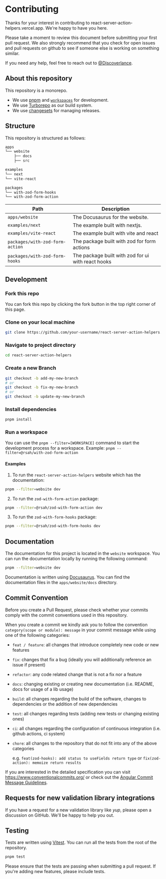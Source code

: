 # Contributing

Thanks for your interest in contributing to react-server-action-helpers.vercel.app. We're happy to have you here.

Please take a moment to review this document before submitting your first pull request. We also strongly recommend that you check for open issues and pull requests on github to see if someone else is working on something similar.

If you need any help, feel free to reach out to [@Discoverlance](https://twitter.com/Discoverlance).

## About this repository

This repository is a monorepo.

- We use [pnpm](https://pnpm.io) and [`workspaces`](https://pnpm.io/workspaces) for development.
- We use [Turborepo](https://turbo.build/repo) as our build system.
- We use [changesets](https://github.com/changesets/changesets) for managing releases.

## Structure

This repository is structured as follows:

```txt
apps
└── website
    ├── docs
    ├── src

examples
└── next
└── vite-react

packages
└── with-zod-form-hooks
└── with-zod-form-action
```

| Path                            | Description                                        |
| ------------------------------- | -------------------------------------------------- |
| `apps/website`                  | The Docusaurus for the website.                    |
| `examples/next`                 | The example built with nextjs.                     |
| `examples/vite-react`           | The example built with vite and react              |
| `packages/with-zod-form-action` | The package built with zod for form actions        |
| `packages/with-zod-form-hooks`  | The package built with zod for ui with react hooks |

## Development

### Fork this repo

You can fork this repo by clicking the fork button in the top right corner of this page.

### Clone on your local machine

```bash
git clone https://github.com/your-username/react-server-action-helpers.git
```

### Navigate to project directory

```bash
cd react-server-action-helpers
```

### Create a new Branch

```bash
git checkout -b add-my-new-branch
# or
git checkout -b fix-my-new-branch
# or
git checkout -b update-my-new-branch
```

### Install dependencies

```bash
pnpm install
```

### Run a workspace

You can use the `pnpm --filter=[WORKSPACE]` command to start the development process for a workspace. Example: `pnpm --filter=@rsah/with-zod-form-action`

#### Examples

1. To run the `react-server-action-helpers` website which has the documentation:

```bash
pnpm --filter=website dev
```

2. To run the `zod-with-form-action` package:

```bash
pnpm --filter=@rsah/zod-with-form-action dev
```

3. To run the `zod-with-form-hooks` package:

```bash
pnpm --filter=@rsah/zod-with-form-hooks dev
```

## Documentation

The documentation for this project is located in the `website` workspace. You can run the documentation locally by running the following command:

```bash
pnpm --filter=website dev
```

Documentation is written using [Docusaurus](https://docusaurus.io/). You can find the documentation files in the `apps/website/docs` directory.

## Commit Convention

Before you create a Pull Request, please check whether your commits comply with
the commit conventions used in this repository.

When you create a commit we kindly ask you to follow the convention
`category(scope or module): message` in your commit message while using one of
the following categories:

- `feat / feature`: all changes that introduce completely new code or new
  features
- `fix`: changes that fix a bug (ideally you will additionally reference an
  issue if present)
- `refactor`: any code related change that is not a fix nor a feature
- `docs`: changing existing or creating new documentation (i.e. README, docs for
  usage of a lib usage)
- `build`: all changes regarding the build of the software, changes to
  dependencies or the addition of new dependencies
- `test`: all changes regarding tests (adding new tests or changing existing
  ones)
- `ci`: all changes regarding the configuration of continuous integration (i.e.
  github actions, ci system)
- `chore`: all changes to the repository that do not fit into any of the above
  categories

  e.g. `feat(zod-hooks): add status to useFields return type` or `fix(zod-action): memoize return results`

If you are interested in the detailed specification you can visit
https://www.conventionalcommits.org/ or check out the
[Angular Commit Message Guidelines](https://github.com/angular/angular/blob/22b96b9/CONTRIBUTING.md#-commit-message-guidelines).

## Requests for new validation library integrations

If you have a request for a new validation library like _yup_, please open a discussion on GitHub. We'll be happy to help you out.

## Testing

Tests are written using [Vitest](https://vitest.dev). You can run all the tests from the root of the repository.

```bash
pnpm test
```

Please ensure that the tests are passing when submitting a pull request. If you're adding new features, please include tests.
